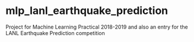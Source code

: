 # mlp_lanl_earthquake_prediction
Project for Machine Learning Practical 2018-2019 and also an entry for the LANL Earthquake Prediction competition
